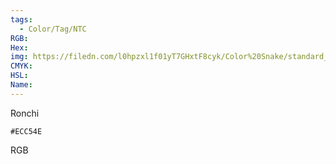 ```yaml
---
tags:
  - Color/Tag/NTC
RGB:
Hex:
img: https://filedn.com/l0hpzxl1f01yT7GHxtF8cyk/Color%20Snake/standard_csv_to_svg/%23/ECC54E.svg
CMYK:
HSL:
Name:
---
```

Ronchi
```palette
#ECC54E
```
RGB
